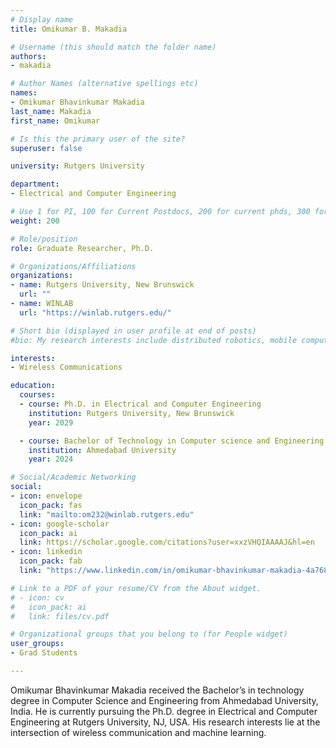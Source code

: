 ```yaml
---
# Display name
title: Omikumar B. Makadia

# Username (this should match the folder name)
authors:
- makadia

# Author Names (alternative spellings etc)
names:
- Omikumar Bhavinkumar Makadia
last_name: Makadia
first_name: Omikumar

# Is this the primary user of the site?
superuser: false

university: Rutgers University

department:
- Electrical and Computer Engineering

# Use 1 for PI, 100 for Current Postdocs, 200 for current phds, 300 for current masters, 400 for current undergrads, 800 for alum postdocs, 810 for alum phds, 820 for alum masters, and 810 for alum undergrads
weight: 200

# Role/position
role: Graduate Researcher, Ph.D.

# Organizations/Affiliations
organizations:
- name: Rutgers University, New Brunswick
  url: ""
- name: WINLAB
  url: "https://winlab.rutgers.edu/"

# Short bio (displayed in user profile at end of posts)
#bio: My research interests include distributed robotics, mobile computing and programmable matter.

interests:
- Wireless Communications

education:
  courses:
  - course: Ph.D. in Electrical and Computer Engineering
    institution: Rutgers University, New Brunswick
    year: 2029

  - course: Bachelor of Technology in Computer science and Engineering 
    institution: Ahmedabad University
    year: 2024

# Social/Academic Networking
social:
- icon: envelope
  icon_pack: fas
  link: "mailto:om232@winlab.rutgers.edu"
- icon: google-scholar
  icon_pack: ai
  link: https://scholar.google.com/citations?user=xxzVHQIAAAAJ&hl=en
- icon: linkedin
  icon_pack: fab
  link: "https://www.linkedin.com/in/omikumar-bhavinkumar-makadia-4a7686242"

# Link to a PDF of your resume/CV from the About widget.
# - icon: cv
#   icon_pack: ai
#   link: files/cv.pdf

# Organizational groups that you belong to (for People widget)
user_groups:
- Grad Students

---
```


Omikumar Bhavinkumar Makadia received the Bachelor’s in technology degree in Computer Science and Engineering from Ahmedabad University, India. He is currently pursuing the Ph.D. degree in Electrical and Computer Engineering at Rutgers University, NJ, USA. His research interests lie at the intersection of wireless communication and machine learning. 